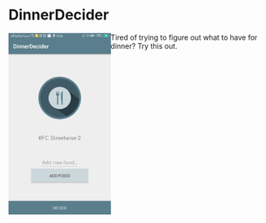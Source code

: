 # DinnerDecider
<img  align="left" src="dinnerdecider.png" height="40%" width="40%">


Tired of trying to figure out what to have for dinner? Try this out.

